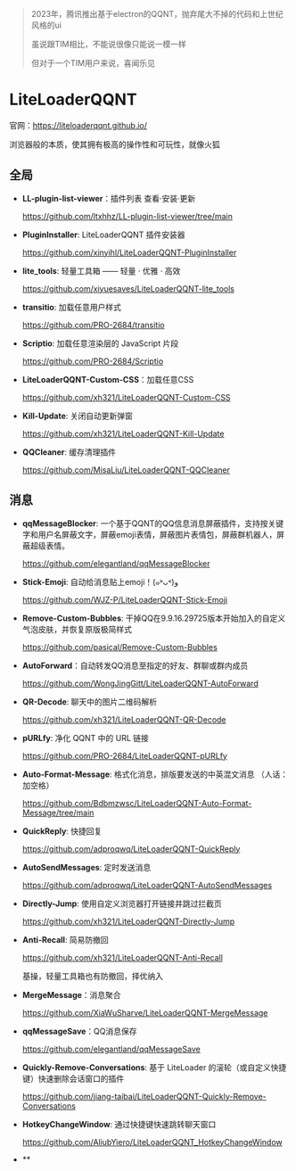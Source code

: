 > 2023年，腾讯推出基于electron的QQNT，抛弃尾大不掉的代码和上世纪风格的ui
>
> 虽说跟TIM相比，不能说很像只能说一模一样
>
> 但对于一个TIM用户来说，喜闻乐见

# LiteLoaderQQNT 

官网：https://liteloaderqqnt.github.io/

浏览器般的本质，使其拥有极高的操作性和可玩性，就像火狐

## 全局

- **LL-plugin-list-viewer**：插件列表 查看·安装·更新
  
  https://github.com/ltxhhz/LL-plugin-list-viewer/tree/main

- **PluginInstaller**: LiteLoaderQQNT 插件安装器

  https://github.com/xinyihl/LiteLoaderQQNT-PluginInstaller

- **lite_tools**:  轻量工具箱 —— 轻量 · 优雅 · 高效
    
  https://github.com/xiyuesaves/LiteLoaderQQNT-lite_tools

- **transitio**: 加载任意用户样式

  https://github.com/PRO-2684/transitio

- **Scriptio**: 加载任意渲染层的 JavaScript 片段

  https://github.com/PRO-2684/Scriptio

- **LiteLoaderQQNT-Custom-CSS**：加载任意CSS

  https://github.com/xh321/LiteLoaderQQNT-Custom-CSS
  
- **Kill-Update**:  关闭自动更新弹窗
  
  https://github.com/xh321/LiteLoaderQQNT-Kill-Update

- **QQCleaner**:  缓存清理插件
  
  https://github.com/MisaLiu/LiteLoaderQQNT-QQCleaner

## 消息

- **qqMessageBlocker**: 一个基于QQNT的QQ信息消息屏蔽插件，支持按关键字和用户名屏蔽文字，屏蔽emoji表情，屏蔽图片表情包，屏蔽群机器人，屏蔽超级表情。

  https://github.com/elegantland/qqMessageBlocker

- **Stick-Emoji**: 自动给消息贴上emoji！(๑˃ᴗ˂)ﻭ

  https://github.com/WJZ-P/LiteLoaderQQNT-Stick-Emoji

- **Remove-Custom-Bubbles**: 干掉QQ在9.9.16.29725版本开始加入的自定义气泡皮肤，并恢复原版极简样式

  https://github.com/pasical/Remove-Custom-Bubbles

- **AutoForward**：自动转发QQ消息至指定的好友、群聊或群内成员

  https://github.com/WongJingGitt/LiteLoaderQQNT-AutoForward

- **QR-Decode**:  聊天中的图片二维码解析

  https://github.com/xh321/LiteLoaderQQNT-QR-Decode

- **pURLfy**: 净化 QQNT 中的 URL 链接

  https://github.com/PRO-2684/LiteLoaderQQNT-pURLfy

- **Auto-Format-Message**: 格式化消息，排版要发送的中英混文消息 （人话：加空格）

  https://github.com/Bdbmzwsc/LiteLoaderQQNT-Auto-Format-Message/tree/main

- **QuickReply**: 快捷回复

  https://github.com/adproqwq/LiteLoaderQQNT-QuickReply

- **AutoSendMessages**: 定时发送消息

  https://github.com/adproqwq/LiteLoaderQQNT-AutoSendMessages

- **Directly-Jump**:  使用自定义浏览器打开链接并跳过拦截页
  
  https://github.com/xh321/LiteLoaderQQNT-Directly-Jump

- **Anti-Recall**:  简易防撤回
  
  https://github.com/xh321/LiteLoaderQQNT-Anti-Recall

  基操，轻量工具箱也有防撤回，择优纳入

- **MergeMessage**：消息聚合

  https://github.com/XiaWuSharve/LiteLoaderQQNT-MergeMessage

- **qqMessageSave**：QQ消息保存

  https://github.com/elegantland/qqMessageSave

- **Quickly-Remove-Conversations**: 基于 LiteLoader 的滚轮（或自定义快捷键）快速删除会话窗口的插件

  https://github.com/jiang-taibai/LiteLoaderQQNT-Quickly-Remove-Conversations

- **HotkeyChangeWindow**: 通过快捷键快速跳转聊天窗口

  https://github.com/AliubYiero/LiteLoaderQQNT_HotkeyChangeWindow

- **






















